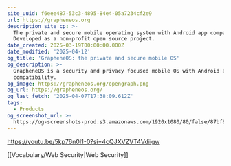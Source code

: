 ```yaml
---
site_uuid: f6eee487-53c3-4895-84e4-05a7234cf2e9
url: https://grapheneos.org
description_site_cp: >-
  The private and secure mobile operating system with Android app compatibility.
  Developed as a non-profit open source project.
date_created: 2025-03-19T00:00:00.000Z
date_modified: '2025-04-12'
og_title: 'GrapheneOS: the private and secure mobile OS'
og_description: >-
  GrapheneOS is a security and privacy focused mobile OS with Android app
  compatibility.
og_image: https://grapheneos.org/opengraph.png
og_url: https://grapheneos.org/
og_last_fetch: '2025-04-07T17:38:09.612Z'
tags:
  - Products
og_screenshot_url: >-
  https://og-screenshots-prod.s3.amazonaws.com/1920x1080/80/false/87bf84c78a131496ac52af76631b72efb53bb6eddf3fa96326b7751c4d81bfe2.jpeg
---
```





















https://youtu.be/5kp76n0I1-0?si=4cQJXVZVT4Vdiigw

[[Vocabulary/Web Security|Web Security]]
